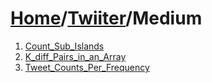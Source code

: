 # [Home](./../..)/[Twiiter](./..)/Medium
1. [Count_Sub_Islands](./Count_Sub_Islands.md)
2. [K_diff_Pairs_in_an_Array](./K_diff_Pairs_in_an_Array.md)
3. [Tweet_Counts_Per_Frequency](./Tweet_Counts_Per_Frequency.md)
